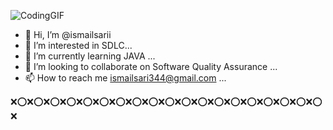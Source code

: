 ![CodingGIF](https://user-images.githubusercontent.com/117009914/210116295-3c012b0d-bf7f-4cff-8d70-b5f57c29bfc1.gif)

- 👋 Hi, I’m @ismailsarii
- 👀 I’m interested in SDLC...
- 🌱 I’m currently learning JAVA ...
- 💞️ I’m looking to collaborate on Software Quality Assurance ...
- 📫 How to reach me ismailsari344@gmail.com ...

❌⭕❌⭕❌⭕❌⭕❌⭕❌⭕❌⭕❌⭕❌⭕❌⭕❌⭕❌⭕❌⭕❌⭕❌⭕❌⭕❌⭕❌⭕❌⭕❌


<!---
ismailsarii/ismailsarii is a ✨ special ✨ repository because its `README.md` (this file) appears on your GitHub profile.
You can click the Preview link to take a look at your changes.
--->
